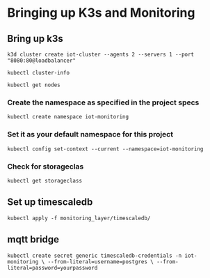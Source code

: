 # Bringing up K3s and Monitoring

## Bring up k3s

`k3d cluster create iot-cluster --agents 2 --servers 1 --port "8080:80@loadbalancer"`

`kubectl cluster-info`

`kubectl get nodes`

### Create the namespace as specified in the project specs

`kubectl create namespace iot-monitoring`

### Set it as your default namespace for this project

`kubectl config set-context --current --namespace=iot-monitoring`

### Check for storageclas

`kubectl get storageclass`

## Set up timescaledb

`kubectl apply -f monitoring_layer/timescaledb/`

## mqtt bridge

`kubectl create secret generic timescaledb-credentials -n iot-monitoring \
  --from-literal=username=postgres \
  --from-literal=password=yourpassword`
